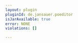 ```yaml
---
layout: plugin
pluginId: de.jansauer.poeditor
isJarAvailable: true
error: NONE
violations: []

---
```


